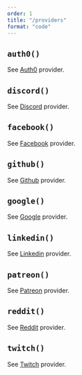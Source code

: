 ```yaml
---
order: 1
title: "/providers"
format: "code"
---
```


## `auth0()`

See [Auth0]() provider.

## `discord()`

See [Discord]() provider.

## `facebook()`

See [Facebook]() provider.

## `github()`

See [Github]() provider.

## `google()`

See [Google]() provider.

## `linkedin()`

See [Linkedin]() provider.

## `patreon()`

See [Patreon]() provider.

## `reddit()`

See [Reddit]() provider.

## `twitch()`

See [Twitch]() provider.
